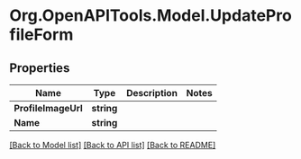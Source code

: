 # Org.OpenAPITools.Model.UpdateProfileForm

## Properties

Name | Type | Description | Notes
------------ | ------------- | ------------- | -------------
**ProfileImageUrl** | **string** |  | 
**Name** | **string** |  | 

[[Back to Model list]](../../README.md#documentation-for-models) [[Back to API list]](../../README.md#documentation-for-api-endpoints) [[Back to README]](../../README.md)

